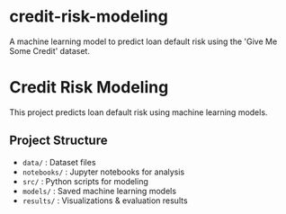 # credit-risk-modeling
A machine learning model to predict loan default risk using the 'Give Me Some Credit' dataset.
# Credit Risk Modeling
This project predicts loan default risk using machine learning models.

## Project Structure
- `data/` : Dataset files
- `notebooks/` : Jupyter notebooks for analysis
- `src/` : Python scripts for modeling
- `models/` : Saved machine learning models
- `results/` : Visualizations & evaluation results
